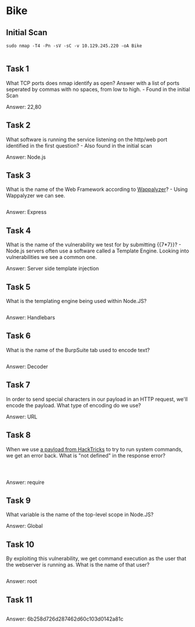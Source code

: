 # Bike

## Initial Scan

```nmap
sudo nmap -T4 -Pn -sV -sC -v 10.129.245.220 -oA Bike
```

<figure><img src="../../../.gitbook/assets/image (48).png" alt=""><figcaption></figcaption></figure>

## Task 1

What TCP ports does nmap identify as open? Answer with a list of ports seperated by commas with no spaces, from low to high. - Found in the initial Scan

Answer: 22,80

## Task 2

What software is running the service listening on the http/web port identified in the first question? - Also found in the initial scan

Answer: Node.js

## Task 3

What is the name of the Web Framework according to [Wappalyzer](https://www.wappalyzer.com/)? - Using Wappalyzer we can see.&#x20;

<figure><img src="../../../.gitbook/assets/image (49).png" alt=""><figcaption></figcaption></figure>

Answer: Express

## Task 4

What is the name of the vulnerability we test for by submitting \{{7\*7\}}? - Node.js servers often use a software called a Template Engine. Looking into vulnerabilities we see a common one.

Answer: Server side template injection

## Task 5

What is the templating engine being used within Node.JS?

<figure><img src="../../../.gitbook/assets/image (50).png" alt=""><figcaption></figcaption></figure>

Answer: Handlebars

## Task 6

What is the name of the BurpSuite tab used to encode text?

<figure><img src="../../../.gitbook/assets/image (51).png" alt=""><figcaption></figcaption></figure>

Answer: Decoder

## Task 7

In order to send special characters in our payload in an HTTP request, we'll encode the payload. What type of encoding do we use?

Answer: URL

## Task 8

When we use [a payload from HackTricks](https://book.hacktricks.xyz/pentesting-web/ssti-server-side-template-injection#handlebars-nodejs) to try to run system commands, we get an error back. What is "not defined" in the response error?

<figure><img src="../../../.gitbook/assets/image (52).png" alt=""><figcaption></figcaption></figure>

<figure><img src="../../../.gitbook/assets/image (53).png" alt=""><figcaption></figcaption></figure>

<figure><img src="../../../.gitbook/assets/image (54).png" alt=""><figcaption></figcaption></figure>

Answer: require

## Task 9

What variable is the name of the top-level scope in Node.JS?

Answer: Global

## Task 10

By exploiting this vulnerability, we get command execution as the user that the webserver is running as. What is the name of that user?

<figure><img src="../../../.gitbook/assets/image (55).png" alt=""><figcaption></figcaption></figure>

Answer: root

## Task 11

<figure><img src="../../../.gitbook/assets/image (57).png" alt=""><figcaption></figcaption></figure>

Answer: 6b258d726d287462d60c103d0142a81c

